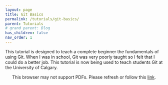 ```yaml
---
layout: page
title: Git Basics
permalink: /tutorials/git-basics/
parent: Tutorials
# grand_parent: Blog
has_children: false
nav_order: 1
---
```


This tutorial is designed to teach a complete beginner the fundamentals of using Git. 
When I was in school, Git was very poorly taught so I felt that I could do a better job.
This tutorial is now being used to teach students Git at the University of Calgary. 

<p align="center">
    <object data="https://drive.google.com/viewerng/viewer?embedded=true&url=https://raw.githubusercontent.com/sirpaulmcd/Software-Cheat-Sheets/master/Git/Git-Basics/Git-Basics.pdf" type="application/pdf" width="700px" height="700px">
        <p>
            This browser may not support PDFs. Please refresh or follow this
            <a href="https://drive.google.com/viewerng/viewer?embedded=true&url=https://raw.githubusercontent.com/sirpaulmcd/Software-Cheat-Sheets/master/Git/Git-Basics/Git-Basics.pdf">link</a>.
        </p>
    </object>
</p>
